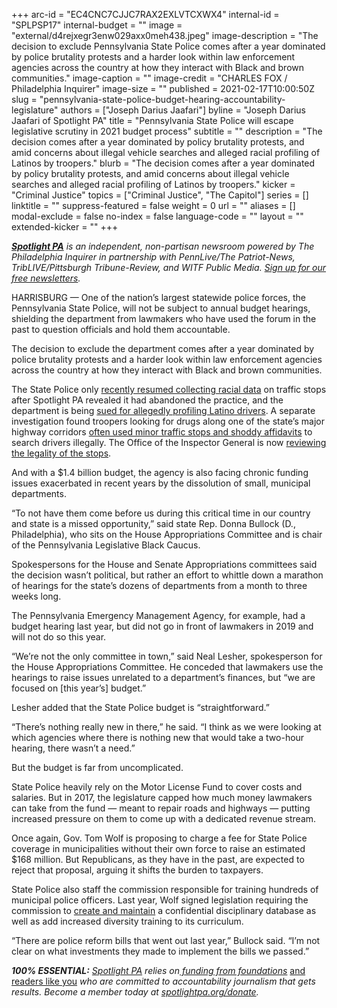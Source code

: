 +++
arc-id = "EC4CNC7CJJC7RAX2EXLVTCXWX4"
internal-id = "SPLPSP17"
internal-budget = ""
image = "external/d4rejxegr3enw029axx0meh438.jpeg"
image-description = "The decision to exclude Pennsylvania State Police comes after a year dominated by police brutality protests and a harder look within law enforcement agencies across the country at how they interact with Black and brown communities."
image-caption = ""
image-credit = "CHARLES FOX / Philadelphia Inquirer"
image-size = ""
published = 2021-02-17T10:00:50Z
slug = "pennsylvania-state-police-budget-hearing-accountability-legislature"
authors = ["Joseph Darius Jaafari"]
byline = "Joseph Darius Jaafari of Spotlight PA"
title = "Pennsylvania State Police will escape legislative scrutiny in 2021 budget process"
subtitle = ""
description = "The decision comes after a year dominated by policy brutality protests, and amid concerns about illegal vehicle searches and alleged racial profiling of Latinos by troopers."
blurb = "The decision comes after a year dominated by policy brutality protests, and amid concerns about illegal vehicle searches and alleged racial profiling of Latinos by troopers."
kicker = "Criminal Justice"
topics = ["Criminal Justice", "The Capitol"]
series = []
linktitle = ""
suppress-featured = false
weight = 0
url = ""
aliases = []
modal-exclude = false
no-index = false
language-code = ""
layout = ""
extended-kicker = ""
+++

<a href="https://www.spotlightpa.org/"><i><b>Spotlight PA</b></i></a><i> is an independent, non-partisan newsroom powered by The Philadelphia Inquirer in partnership with PennLive/The Patriot-News, TribLIVE/Pittsburgh Tribune-Review, and WITF Public Media. </i><a href="https://www.spotlightpa.org/newsletters"><i>Sign up for our free newsletters</i></a><i>.</i>

HARRISBURG — One of the nation’s largest statewide police forces, the Pennsylvania State Police, will not be subject to annual budget hearings, shielding the department from lawmakers who have used the forum in the past to question officials and hold them accountable.

The decision to exclude the department comes after a year dominated by police brutality protests and a harder look within law enforcement agencies across the country at how they interact with Black and brown communities.

The State Police only <a href="https://www.spotlightpa.org/news/2021/01/pa-state-police-traffic-stops-racial-profiling-data-collection/">recently resumed collecting racial data</a> on traffic stops after Spotlight PA revealed it had abandoned the practice, and the department is being <a href="https://www.inquirer.com/news/pennsylvania/spl/pennsylvania-state-police-racial-bias-traffic-stops-vehicle-searches-20200123.html">sued for allegedly profiling Latino drivers</a>. A separate investigation found troopers looking for drugs along one of the state’s major highway corridors <a href="https://www.spotlightpa.org/news/2020/08/pa-state-police-troopers-highway-stop-and-frisk/">often used minor traffic stops and shoddy affidavits</a> to search drivers illegally. The Office of the Inspector General is now <a href="https://www.spotlightpa.org/news/2020/09/pa-state-police-traffic-stops-illegal-searches-inspector-general-review/">reviewing the legality of the stops</a>.

<script src="https://www.spotlightpa.org/embed.js" async></script><div data-spl-embed-version="1" data-spl-src="https://www.spotlightpa.org/embeds/newsletter/"></div>

And with a $1.4 billion budget, the agency is also facing chronic funding issues exacerbated in recent years by the dissolution of small, municipal departments.

“To not have them come before us during this critical time in our country and state is a missed opportunity,” said state Rep. Donna Bullock (D., Philadelphia), who sits on the House Appropriations Committee and is chair of the Pennsylvania Legislative Black Caucus.

Spokespersons for the House and Senate Appropriations committees said the decision wasn’t political, but rather an effort to whittle down a marathon of hearings for the state’s dozens of departments from a month to three weeks long.

The Pennsylvania Emergency Management Agency, for example, had a budget hearing last year, but did not go in front of lawmakers in 2019 and will not do so this year.

“We’re not the only committee in town,” said Neal Lesher, spokesperson for the House Appropriations Committee. He conceded that lawmakers use the hearings to raise issues unrelated to a department’s finances, but “we are focused on [this year’s] budget.”

Lesher added that the State Police budget is “straightforward.”

“There’s nothing really new in there,” he said. “I think as we were looking at which agencies where there is nothing new that would take a two-hour hearing, there wasn’t a need.”

But the budget is far from uncomplicated.

State Police heavily rely on the Motor License Fund to cover costs and salaries. But in 2017, the legislature capped how much money lawmakers can take from the fund — meant to repair roads and highways — putting increased pressure on them to come up with a dedicated revenue stream.

<script src="https://www.spotlightpa.org/embed.js" async></script><div data-spl-embed-version="1" data-spl-src="https://www.spotlightpa.org/embeds/donate/?teaser_text=Spotlight%20PA%20provides%20essential%2C%20public-service%20journalism%20thanks%20to%20readers%20like%20you.%20Help%20us%20continue%20that%20work."></div>


Once again, Gov. Tom Wolf is proposing to charge a fee for State Police coverage in municipalities without their own force to raise an estimated $168 million. But Republicans, as they have in the past, are expected to reject that proposal, arguing it shifts the burden to taxpayers.

State Police also staff the commission responsible for training hundreds of municipal police officers. Last year, Wolf signed legislation requiring the commission to <a href="https://www.spotlightpa.org/news/2020/06/pennsylvania-police-misconduct-database-george-floyd/">create and maintain</a> a confidential disciplinary database as well as add increased diversity training to its curriculum.

“There are police reform bills that went out last year,” Bullock said. “I’m not clear on what investments they made to implement the bills we passed.”

<i><b>100% ESSENTIAL:</b></i><i> </i><a href="https://www.spotlightpa.org/"><i>Spotlight PA</i></a><i> relies on</i><a href="https://www.spotlightpa.org/support"><i> funding from foundations</i></a><i> </i><a href="https://www.spotlightpa.org/support">and readers like you</a><i> who are committed to accountability journalism that gets results. Become a member today at </i><a href="/donate?campaign=701Dn000000YgovIAC"><i>spotlightpa.org/donate</i></a><i>.</i>
